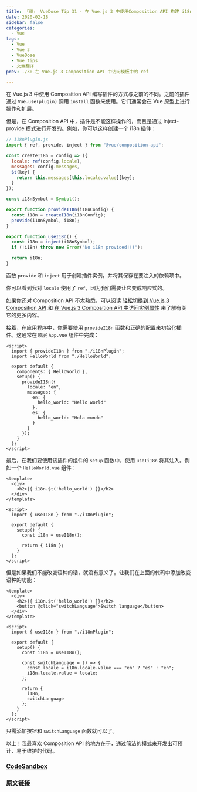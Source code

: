 ```yaml
---
title: 「译」 VueDose Tip 31 - 在 Vue.js 3 中使用Composition API 构建 i18n 插件
date: 2020-02-18
sidebar: false
categories:
  - Vue
tags:
  - Vue
  - Vue 3
  - VueDose
  - Vue tips
  - 文章翻译
prev: ./30-在 Vue.js 3 Composition API 中访问模板中的 ref

---
```


在 Vue.js 3 中使用 Composition API 编写插件的方式与之前的不同。之前的插件通过 `Vue.use(plugin)` 调用 `install` 函数来使用。它们通常会在 Vue 原型上进行操作和扩展。

但是，在 Composition API 中，插件是不能这样操作的，而且是通过 inject-provide 模式进行开发的。例如，你可以这样创建一个 i18n 插件：

```js
// i18nPlugin.js
import { ref, provide, inject } from "@vue/composition-api";

const createI18n = config => ({
  locale: ref(config.locale),
  messages: config.messages,
  $t(key) {
    return this.messages[this.locale.value][key];
  }
});

const i18nSymbol = Symbol();

export function provideI18n(i18nConfig) {
  const i18n = createI18n(i18nConfig);
  provide(i18nSymbol, i18n);
}

export function useI18n() {
  const i18n = inject(i18nSymbol);
  if (!i18n) throw new Error("No i18n provided!!!");

  return i18n;
}
```

函数 `provide` 和 `inject` 用于创建插件实例，并将其保存在要注入的依赖项中。

你可以看到我对 `locale` 使用了 `ref`，因为我们需要让它变成响应式的。

如果你还对 Composition API 不太熟悉，可以阅读 [轻松切换到 Vue.js 3 Composition API](/articles/Vue/VueDose/28-轻松切换到%20Vue.js%203%20Composition%20API) 和 [在 Vue.js 3 Composition API 中访问实例属性](/articles/Vue/VueDose/29-在%20Vue.js%203%20Composition%20API%20中访问实例属性) 来了解有关它的更多内容。

接着，在应用程序中，你需要使用 `provideI18n` 函数和正确的配置来初始化插件。这通常在顶层 `App.vue` 组件中完成：

```vue
<script>
  import { provideI18n } from "./i18nPlugin";
  import HelloWorld from "./HelloWorld";

  export default {
    components: { HelloWorld },
    setup() {
      provideI18n({
        locale: "en",
        messages: {
          en: {
            hello_world: "Hello world"
          },
          es: {
            hello_world: "Hola mundo"
          }
        }
      });
    }
  };
</script>
```

最后，在我们要使用该插件的组件的 `setup` 函数中，使用 `useIi18n` 将其注入。例如一个 `HelloWorld.vue` 组件：

```vue
<template>
  <div>
    <h2>{{ i18n.$t('hello_world') }}</h2>
  </div>
</template>

<script>
  import { useI18n } from "./i18nPlugin";

  export default {
    setup() {
      const i18n = useI18n();

      return { i18n };
    }
  };
</script>
```

但是如果我们不能改变语种的话，就没有意义了。让我们在上面的代码中添加改变语种的功能：

```vue
<template>
  <div>
    <h2>{{ i18n.$t('hello_world') }}</h2>
    <button @click="switchLanguage">Switch language</button>
  </div>
</template>

<script>
  import { useI18n } from "./i18nPlugin";

  export default {
    setup() {
      const i18n = useI18n();

      const switchLanguage = () => {
        const locale = i18n.locale.value === "en" ? "es" : "en";
        i18n.locale.value = locale;
      };

      return {
        i18n,
        switchLanguage
      };
    }
  };
</script>
```

只需添加按钮和 `switchLanguage` 函数就可以了。

以上！我最喜欢 Composition API 的地方在于，通过简洁的模式来开发出可预计、易于维护的代码。

### [CodeSandbox](https://codesandbox.io/s/i18n-plugin-composition-api-mbe0b)

### [原文链接](https://vuedose.tips/tips/create-a-i18n-plugin-with-composition-api-in-vuejs-3)

